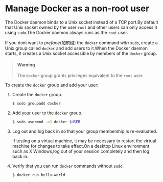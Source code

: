 # Manage Docker as a non-root user

The Docker daemon binds to a Unix socket instead of a TCP port.By default that Unix socket owned by the user `root` and other users can only access it using `sudo`.The Docker daemon always runs as the `root` user.

If you dont want to *preface*(加前缀) the `docker` command *with* `sudo`, create a Unix group called `docker` and add users to it.When the Docker daemon starts, it creates a Unix socket accessible by members of the `docker` group.

> #### Warning
>
> The `docker` group grants privileges equivalent to the `root` user.



To create the `docker` group and add your user:

1. Create the `docker` group.

   ```bash
   $ sudo groupadd docker
   ```

2. Add your user to the `docker` group.

   ```bash
   $ sudo usermod -aG docker $USER
   ```

3. Log out and log back in so that your group membership is re-evaluated.

   If testing on a virtual machine, it may be necessary to restart the virtual machine for changes to take effect.On a desktop Linux environment such as X Windows,log out of your session completely and then log back in.

4. Verify that you can run `docker` commands without `sudo`.

   ```bash
   $ docker run hello-world
   ```


